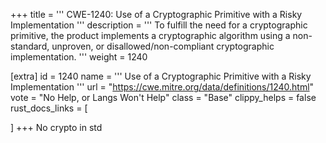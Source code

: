 +++
title = '''
CWE-1240: Use of a Cryptographic Primitive with a Risky Implementation
'''
description	= '''
To fulfill the need for a cryptographic primitive, the product implements a cryptographic algorithm using a non-standard, unproven, or disallowed/non-compliant cryptographic implementation.
'''
weight = 1240

[extra]
id = 1240
name = '''
Use of a Cryptographic Primitive with a Risky Implementation
'''
url = "https://cwe.mitre.org/data/definitions/1240.html"
vote = "No Help, or Langs Won't Help"
class = "Base"
clippy_helps = false
rust_docs_links = [
	
]
+++
No crypto in std